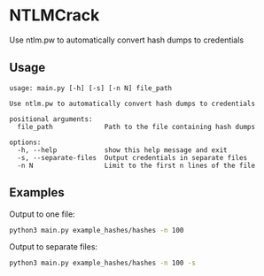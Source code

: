 # NTLMCrack
Use ntlm.pw to automatically convert hash dumps to credentials


## Usage

```
usage: main.py [-h] [-s] [-n N] file_path

Use ntlm.pw to automatically convert hash dumps to credentials

positional arguments:
  file_path             Path to the file containing hash dumps

options:
  -h, --help            show this help message and exit
  -s, --separate-files  Output credentials in separate files
  -n N                  Limit to the first n lines of the file
```

## Examples

Output to one file:
```bash
python3 main.py example_hashes/hashes -n 100
```

Output to separate files:
```bash
python3 main.py example_hashes/hashes -n 100 -s
```

